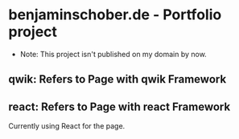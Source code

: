 # benjaminschober.de - Portfolio project

- Note: This project isn't published on my domain by now.

## qwik: Refers to Page with qwik Framework

## react: Refers to Page with react Framework

Currently using React for the page.
